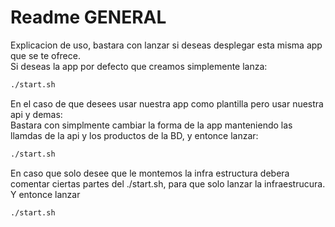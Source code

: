 # Readme GENERAL
Explicacion de uso, bastara con lanzar si deseas desplegar esta misma app que se te ofrece.  
Si deseas la app por defecto que creamos simplemente lanza:  
```bash
./start.sh
```
En el caso de que desees usar nuestra app como plantilla pero usar nuestra api y demas:  
Bastara con simplmente cambiar la forma de la app manteniendo las llamdas de la api y los productos de la BD, y entonce lanzar:
```bash
./start.sh
```
  
En caso que solo desee que le montemos la infra estructura debera comentar ciertas partes del ./start.sh, para que solo lanzar la infraestrucura.
Y entonce lanzar  
```bash
./start.sh
```